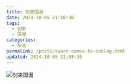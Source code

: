 ```yaml
---
title: 剑来国漫
date: 2024-10-05 21:58:36
tags:
  - 剑来
  - 国漫
categories:
  - 杂谈
permalink: /posts/sword-comes-to-cnblog.html
updated: 2024-10-05 21:58:36
---
```


![剑来国漫](/img/post/剑来.jpg)